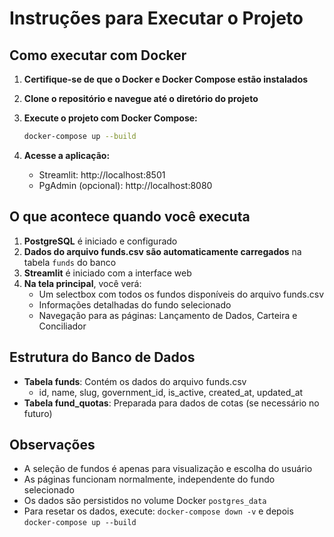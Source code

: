# Instruções para Executar o Projeto

## Como executar com Docker

1. **Certifique-se de que o Docker e Docker Compose estão instalados**

2. **Clone o repositório e navegue até o diretório do projeto**

3. **Execute o projeto com Docker Compose:**
   ```bash
   docker-compose up --build
   ```

4. **Acesse a aplicação:**
   - Streamlit: http://localhost:8501
   - PgAdmin (opcional): http://localhost:8080

## O que acontece quando você executa

1. **PostgreSQL** é iniciado e configurado
2. **Dados do arquivo funds.csv são automaticamente carregados** na tabela `funds` do banco
3. **Streamlit** é iniciado com a interface web
4. **Na tela principal**, você verá:
   - Um selectbox com todos os fundos disponíveis do arquivo funds.csv
   - Informações detalhadas do fundo selecionado
   - Navegação para as páginas: Lançamento de Dados, Carteira e Conciliador

## Estrutura do Banco de Dados

- **Tabela funds**: Contém os dados do arquivo funds.csv
  - id, name, slug, government_id, is_active, created_at, updated_at
- **Tabela fund_quotas**: Preparada para dados de cotas (se necessário no futuro)

## Observações

- A seleção de fundos é apenas para visualização e escolha do usuário
- As páginas funcionam normalmente, independente do fundo selecionado
- Os dados são persistidos no volume Docker `postgres_data`
- Para resetar os dados, execute: `docker-compose down -v` e depois `docker-compose up --build`
